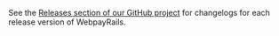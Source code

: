 See the [Releases section of our GitHub project](https://github.com/limcross/webpay_rails/releases) for changelogs for each release version of WebpayRails.
